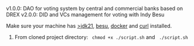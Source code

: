 v1.0.0: DAO for voting system by central and commercial banks based on DREX
v2.0.0: DID and VCs management for voting with Indy Besu

Make sure your machine has [>jdk21](https://jdk.java.net/22/), [besu](https://github.com/hyperledger/besu/releases), [docker](https://docs.docker.com/get-docker/) and [curl](https://curl.se/) installed. 

1. From cloned project directory: ``` chmod +x ./script.sh``` and ``` ./script.sh``` 